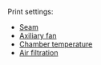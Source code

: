 Print settings:

* [Seam](wiki/Print-settings/Seam)
* [Axiliary fan](wiki/Print-settings/auxiliary-fan)
* [Chamber temperature](wiki/Print-settings/chamber-temperature)
* [Air filtration](wiki/Print-settings/air-filtration)